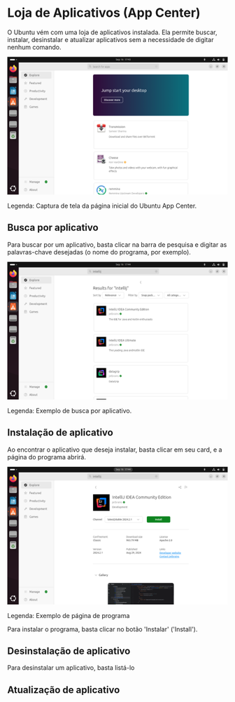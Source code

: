 # Loja de Aplicativos (App Center)

O Ubuntu vém com uma loja de aplicativos instalada. Ela permite buscar, instalar, desinstalar e atualizar aplicativos sem a necessidade de digitar nenhum comando.

<img src="../Imagens/VirtualBox_Ubuntu%201_16_09_2024_14_43_20.png" alt="Captura de tela da página inicial do Ubuntu App Center. Nela é mostrado uma janela com uma barra de pesquisa, uma barra de navegação e o conteúdo principal. Na barra pesquisa tem uma caixa de texto com o título: 'Search for apps' (Pesquisar por apps). Na barra de navegação, contém os botões: 'Explore' (Explorar), 'Featured' (Destaque), 'Productivity' (Produtividade), 'Development' (Desenvolvimento), 'Games' (Jogos). E na área de conteúdo principal, contém um card em azul escrito 'Jump start your desktop' (Dê um impulso ao seu desktop), com o botão 'Discover more' (Descubra mais), embaixo desse card há um card com o programa 'Transmission' e outro card com o programa 'Cheese'.">

Legenda: Captura de tela da página inicial do Ubuntu App Center.

## Busca por aplicativo

Para buscar por um aplicativo, basta clicar na barra de pesquisa e digitar as palavras-chave desejadas (o nome do programa, por exemplo).

<img src="../Imagens/VirtualBox_Ubuntu%201_16_09_2024_14_44_42.png">

Legenda: Exemplo de busca por aplicativo.

## Instalação de aplicativo

Ao encontrar o aplicativo que deseja instalar, basta clicar em seu card, e a página do programa abrirá.

<img src="../Imagens/VirtualBox_Ubuntu%201_16_09_2024_14_44_57.png">

Legenda: Exemplo de página de programa

Para instalar o programa, basta clicar no botão 'Instalar' ('Install').

## Desinstalação de aplicativo

Para desinstalar um aplicativo, basta listá-lo

## Atualização de aplicativo
